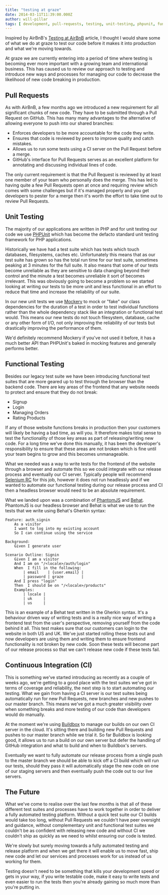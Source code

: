 ```yaml
---
title: "testing at graze"
date: 2014-03-11T11:39:00.000Z
author: will-pillar
tags: [ development, pull-requests, testing, unit-testing, phpunit, functional-testing, behat, ci ]
---
```


Inspired by AirBnB's [Testing at AirBnB](http://nerds.airbnb.com/testing-at-airbnb) article, I thought I would share some of what we do at graze to test our code before it makes it into production and what we're moving towards.

At graze we are currently entering into a period of time where testing is becoming ever more important with a growing team and international business. This has caused us to review our approach to testing and introduce new ways and processes for managing our code to decrease the likelihood of new code breaking in production.

## Pull Requests ##

As with AirBnB, a few months ago we introduced a new requirement for all significant chunks of new code. They have to be submitted through a Pull Request on GitHub. This has many many advantages to the alternative of allowing everyone to push into our shared branches:

- Enforces developers to be more accountable for the code they write.
- Ensures that code is reviewed by peers to improve quality and catch mistakes.
- Allows us to run some tests using a CI server on the Pull Request before a merge.
- GitHub's interface for Pull Requests serves as an excellent platform for annotating and discussing individual lines of code.

The only current requirement is that the Pull Request is reviewed by at least one member of your team who personally does the merge. This has led to having quite a few Pull Requests open at once and requiring review which comes with some challenges but if it's managed properly and you get developers to pester for a merge then it's worth the effort to take time out to review Pull Requests.

## Unit Testing ##

The majority of our applications are written in PHP and for unit testing our code we use [PHPUnit](http://phpunit.de/) which has become the defacto standard unit testing framework for PHP applications.

Historically we have had a test suite which has tests which touch databases, filesystems, caches etc. Unfortunately this means that as our test suite has grown so has the total run time for our test suite, sometimes peaking at 3 minutes for the full suite. It also means that some of our tests become unreliable as they are sensitive to data changing beyond their control and the minute a test becomes unreliable it sort of becomes irrelevant. This was obviously going to become a problem so we started looking at writing our tests to be more unit and less functional in an effort to reduce that time and increase the reliability of our suite.

In our new unit tests we use [Mockery](https://github.com/padraic/mockery) to mock or "fake" our class dependencies for the duration of a test in order to test individual functions rather than the whole dependency stack like an integration or functional test would. This means our new tests do not touch filesystem, database, cache or any other form of I/O, not only improving the reliability of our tests but drastically improving the performance of them.

We'd definitely recommend Mockery if you've not used it before, it has a much better API than PHPUnit's baked in mocking features and generally performs better.

## Functional Testing ##

Besides our legacy test suite we have been introducing functional test suites that are more geared up to test through the browser than the backend code. There are key areas of the frontend that any website needs to protect and ensure that they do not break:

- Signup
- Login
- Managing Orders
- Rating Products

If any of those website functions breaks in production then your customers will likely be having a bad time, as will you. It therefore makes total sense to test the functionality of those key areas as part of releasing/writing new code. For a long time we've done this manually, it has been the developer's responsibility to ensure that these areas are not broken which is fine until your team begins to grow and this becomes unmanageable.

What we needed was a way to write tests for the frontend of the website through a browser and automate this so we could integrate with our release process and eventually our CI server. Typically people will recommend [Selenium RC](http://docs.seleniumhq.org/projects/remote-control/) for this job, however it does not run headlessly and if we wanted to automate our functional testing during our release process and CI then a headless browser would need to be an absolute requirement.

What we landed upon was a combination of [PhantomJS](http://phantomjs.org/) and [Behat](http://behat.org/). PhantomJS is our headless browser and Behat is what we use to run the tests that we write using Behat's Gherkin syntax:

<?prettify?>
    Feature: auth_signin
        As a visitor
        I want to log into my existing account
        So I can continue using the service

    Background:
        Given I generate user

    Scenario Outline: Signin
        Given I am a visitor
        And I am on "/<locale>/auth/login"
        When  I fill in the following:
            | email    | {user.email} |
            | password | graze        |
        And I press "login"
        Then  I should be on "/<locale>/products"
        Examples:
            | locale |
            | uk     |
            | us     |

This is an example of a Behat test written in the Gherkin syntax. It's a behaviour driven way of writing tests and is a really nice way of writing a frontend test from the user's perspective, removing yourself from the code behind it all. This test makes sure that our customers can login to the website in both US and UK. We've just started rolling these tests out and now developers are using them and writing them to ensure frontend functionality is not broken by new code. Soon these tests will become part of our release process so that we can't release new code if these tests fail.

## Continuous Integration (CI) ##

This is something we've started introducing as recently as a couple of weeks ago, we're getting to a good place with the test suites we've got in terms of coverage and reliability, the next step is to start automating our testing. What we gain from having a CI server is our test suites being automatically run for new Pull Requests, new branches and new pushes to our master branch. This means we've got a much greater visibility over when something breaks and more testing of our code than developers would do manually.

At the moment we're using [Buildbox](http://buildbox.io) to manage our builds on our own CI server in the cloud. It's sitting there and building new Pull Requests and pushes to our master branch while we trial it. So far Buildbox is looking good, it allows us to run a build on our own server but defer the handling of GitHub integration and what to build and when to Buildbox's servers.

Eventually we want to fully automate our release process from a single push to the master branch we should be able to kick off a CI build which will run our tests, should they pass it will automatically stage the new code on one of our staging servers and then eventually push the code out to our live servers.

## The Future ##

What we've come to realise over the last few months is that all of these different test suites and processes have to work together in order to deliver a fully automated testing platform. Without a quick test suite our CI builds would take too long, without Pull Requests we couldn't have peer oversight and guidance, without complementary unit and functional test suites we couldn't be as confident with releasing new code and without CI we couldn't ship as quickly as we need to whilst ensuring our code is tested.

We're slowly but surely moving towards a fully automated testing and release platform and when we get there it will enable us to move fast, ship new code and let our services and processes work for us instead of us working for them.

Testing doesn't need to be something that kills your development speed or gets in your way, if you write testable code, make it easy to write tests and even easier to run the tests then you're already gaining so much more than you're putting in.

